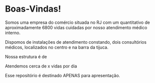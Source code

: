 # Boas-Vindas!

Somos uma empresa do comércio situada no RJ com um quantitativo de aproximadamente 6800 vidas cuidadas por nosso atendimento médico interno.

Dispomos de instalações de atendimento constando, dois consultórios médicos, localizados no centro e na barra da tijuca.

Nossa estrutura é de

Atendemos cerca de x vidas por dia

Esse repositório é destinado APENAS para apresentação.
